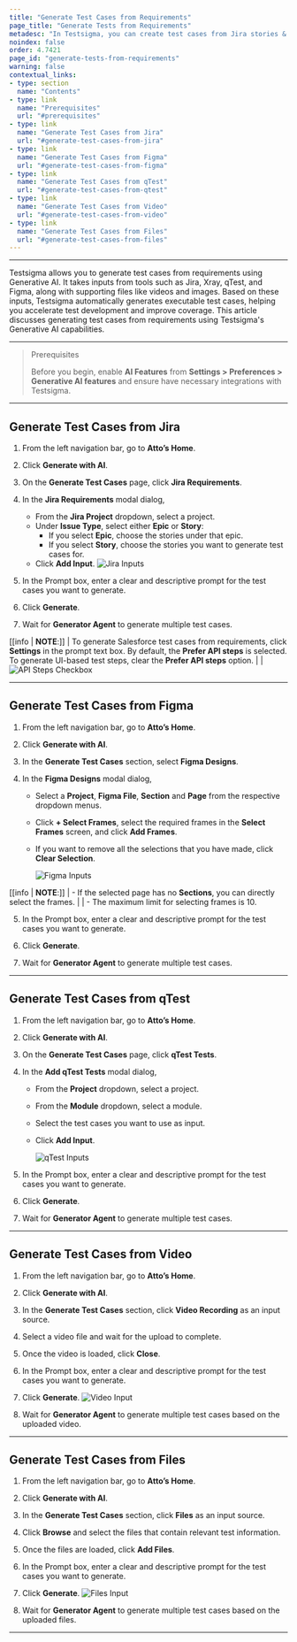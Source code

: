 ```yaml
---
title: "Generate Test Cases from Requirements"
page_title: "Generate Tests from Requirements"
metadesc: "In Testsigma, you can create test cases from Jira stories & epics by integrating Jira | Learn how to create test cases from Jira using GenAI capabilities"
noindex: false
order: 4.7421
page_id: "generate-tests-from-requirements"
warning: false
contextual_links:
- type: section
  name: "Contents"
- type: link
  name: "Prerequisites"
  url: "#prerequisites"
- type: link
  name: "Generate Test Cases from Jira"
  url: "#generate-test-cases-from-jira"
- type: link
  name: "Generate Test Cases from Figma"
  url: "#generate-test-cases-from-figma"
- type: link
  name: "Generate Test Cases from qTest"
  url: "#generate-test-cases-from-qtest"
- type: link
  name: "Generate Test Cases from Video"
  url: "#generate-test-cases-from-video"
- type: link
  name: "Generate Test Cases from Files"
  url: "#generate-test-cases-from-files"
---
```


---

Testsigma allows you to generate test cases from requirements using Generative AI. It takes inputs from tools such as Jira, Xray, qTest, and Figma, along with supporting files like videos and images. Based on these inputs, Testsigma automatically generates executable test cases, helping you accelerate test development and improve coverage. This article discusses generating test cases from requirements using Testsigma's Generative AI capabilities.


---

> <p id="prerequisites">Prerequisites</p>
> 
> Before you begin, enable **AI Features** from **Settings > Preferences > Generative AI features** and ensure have necessary integrations with Testsigma.

---

## **Generate Test Cases from Jira**

1. From the left navigation bar, go to **Atto’s Home**.

2. Click **Generate with AI**.

3. On the **Generate Test Cases** page, click **Jira Requirements**. 

4. In the **Jira Requirements** modal dialog, 
   - From the **Jira Project** dropdown, select a project.
   - Under **Issue Type**, select either **Epic** or **Story**:
      - If you select **Epic**, choose the stories under that epic.
      - If you select **Story**, choose the stories you want to generate test cases for.
   - Click **Add Input**.
     ![Jira Inputs](https://s3.amazonaws.com/static-docs.testsigma.com/new_images/projects/Atto_Testsigma/Jira_Story_Tests.png)

5. In the Prompt box, enter a clear and descriptive prompt for the test cases you want to generate.

6. Click **Generate**.

7. Wait for **Generator Agent** to generate multiple test cases. 


[[info | **NOTE**:]]
| To generate Salesforce test cases from requirements, click **Settings** in the prompt text box. By default, the **Prefer API steps** is selected. To generate UI-based test steps, clear the **Prefer API steps** option.
| 
| ![API Steps Checkbox](https://s3.amazonaws.com/static-docs.testsigma.com/new_images/projects/applications/SF_Generate_Steps_Jira.png)

---

## **Generate Test Cases from Figma**

1. From the left navigation bar, go to **Atto’s Home**.

2. Click **Generate with AI**.

3. In the **Generate Test Cases** section, select **Figma Designs**.
   
4. In the **Figma Designs** modal dialog,
   - Select a **Project**, **Figma File**, **Section** and **Page** from the respective dropdown menus.
   - Click **+ Select Frames**, select the required frames in the **Select Frames** screen, and click **Add Frames**.
   - If you want to remove all the selections that you have made, click **Clear Selection**.
     
     ![Figma Inputs](https://s3.amazonaws.com/static-docs.testsigma.com/new_images/projects/Atto_Testsigma/Figma_Inputs.png)

[[info | **NOTE**:]]
| - If the selected page has no **Sections**, you can directly select the frames.
| 
| - The maximum limit for selecting frames is 10.


5. In the Prompt box, enter a clear and descriptive prompt for the test cases you want to generate.

6. Click **Generate**.

7. Wait for **Generator Agent** to generate multiple test cases. 

---

## **Generate Test Cases from qTest**

1. From the left navigation bar, go to **Atto’s Home**.

2. Click **Generate with AI**.

3. On the **Generate Test Cases** page, click **qTest Tests**. 

4. In the **Add qTest Tests** modal dialog, 
   - From the **Project** dropdown, select a project.
   - From the **Module** dropdown, select a module.
   - Select the test cases you want to use as input. 
   - Click **Add Input**.
     
     ![qTest Inputs](https://s3.amazonaws.com/static-docs.testsigma.com/new_images/projects/Atto_Testsigma/qTest_Inputs.png)

5. In the Prompt box, enter a clear and descriptive prompt for the test cases you want to generate.

6. Click **Generate**.

7. Wait for **Generator Agent** to generate multiple test cases. 

---


## **Generate Test Cases from Video**

1. From the left navigation bar, go to **Atto’s Home**.

2. Click **Generate with AI**.

3. In the **Generate Test Cases** section, click **Video Recording** as an input source.

4. Select a video file and wait for the upload to complete.

5. Once the video is loaded, click **Close**.

6. In the Prompt box, enter a clear and descriptive prompt for the test cases you want to generate.

7. Click **Generate**.
   ![Video Input](https://s3.amazonaws.com/static-docs.testsigma.com/new_images/projects/Atto_Testsigma/Video_Input.png)

8. Wait for **Generator Agent** to generate multiple test cases based on the uploaded video. 

---


## **Generate Test Cases from Files**

1. From the left navigation bar, go to **Atto’s Home**.

2. Click **Generate with AI**.

3. In the **Generate Test Cases** section, click **Files** as an input source.

4. Click **Browse** and select the files that contain relevant test information.

5. Once the files are loaded, click **Add Files**.

6. In the Prompt box, enter a clear and descriptive prompt for the test cases you want to generate.

7. Click **Generate**.
   ![Files Input](https://s3.amazonaws.com/static-docs.testsigma.com/new_images/projects/Atto_Testsigma/Files_Input.png)

8. Wait for **Generator Agent** to generate multiple test cases based on the uploaded files. 

---